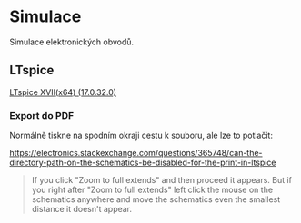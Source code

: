 # Simulace
Simulace elektronických obvodů.

## LTspice
[LTspice XVII(x64) (17.0.32.0)][LTspice]


[LTspice]: https://www.analog.com/en/design-center/design-tools-and-calculators/ltspice-simulator.html

### Export do PDF
Normálně tiskne na spodním okraji cestu k souboru, ale lze to potlačit:

https://electronics.stackexchange.com/questions/365748/can-the-directory-path-on-the-schematics-be-disabled-for-the-print-in-ltspice
> If you click "Zoom to full extends" and then proceed it appears. But if you
> right after "Zoom to full extends" left click the mouse on the schematics
> anywhere and move the schematics even the smallest distance it doesn't
> appear.
